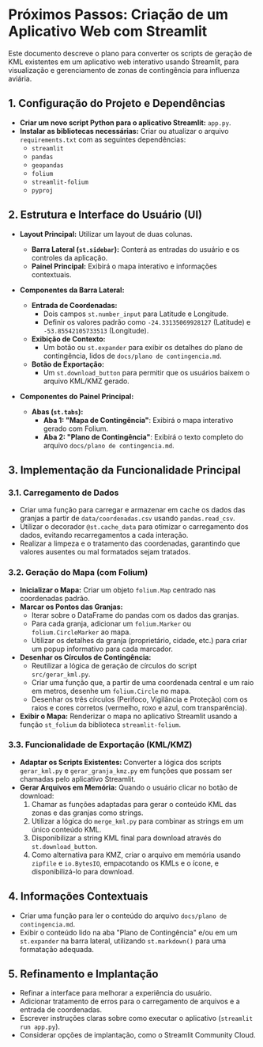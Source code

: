 # Próximos Passos: Criação de um Aplicativo Web com Streamlit

Este documento descreve o plano para converter os scripts de geração de KML existentes em um aplicativo web interativo usando Streamlit, para visualização e gerenciamento de zonas de contingência para influenza aviária.

## 1. Configuração do Projeto e Dependências

- **Criar um novo script Python para o aplicativo Streamlit:** `app.py`.
- **Instalar as bibliotecas necessárias:** Criar ou atualizar o arquivo `requirements.txt` com as seguintes dependências:
  - `streamlit`
  - `pandas`
  - `geopandas`
  - `folium`
  - `streamlit-folium`
  - `pyproj`

## 2. Estrutura e Interface do Usuário (UI)

- **Layout Principal:** Utilizar um layout de duas colunas.
  - **Barra Lateral (`st.sidebar`):** Conterá as entradas do usuário e os controles da aplicação.
  - **Painel Principal:** Exibirá o mapa interativo e informações contextuais.

- **Componentes da Barra Lateral:**
  - **Entrada de Coordenadas:**
    - Dois campos `st.number_input` para Latitude e Longitude.
    - Definir os valores padrão como `-24.33135069928127` (Latitude) e `-53.85542105733513` (Longitude).
  - **Exibição de Contexto:**
    - Um botão ou `st.expander` para exibir os detalhes do plano de contingência, lidos de `docs/plano de contingencia.md`.
  - **Botão de Exportação:**
    - Um `st.download_button` para permitir que os usuários baixem o arquivo KML/KMZ gerado.

- **Componentes do Painel Principal:**
  - **Abas (`st.tabs`):**
    - **Aba 1: "Mapa de Contingência"**: Exibirá o mapa interativo gerado com Folium.
    - **Aba 2: "Plano de Contingência"**: Exibirá o texto completo do arquivo `docs/plano de contingencia.md`.

## 3. Implementação da Funcionalidade Principal

### 3.1. Carregamento de Dados
- Criar uma função para carregar e armazenar em cache os dados das granjas a partir de `data/coordenadas.csv` usando `pandas.read_csv`.
- Utilizar o decorador `@st.cache_data` para otimizar o carregamento dos dados, evitando recarregamentos a cada interação.
- Realizar a limpeza e o tratamento das coordenadas, garantindo que valores ausentes ou mal formatados sejam tratados.

### 3.2. Geração do Mapa (com Folium)
- **Inicializar o Mapa:** Criar um objeto `folium.Map` centrado nas coordenadas padrão.
- **Marcar os Pontos das Granjas:**
  - Iterar sobre o DataFrame do pandas com os dados das granjas.
  - Para cada granja, adicionar um `folium.Marker` ou `folium.CircleMarker` ao mapa.
  - Utilizar os detalhes da granja (proprietário, cidade, etc.) para criar um popup informativo para cada marcador.
- **Desenhar os Círculos de Contingência:**
  - Reutilizar a lógica de geração de círculos do script `src/gerar_kml.py`.
  - Criar uma função que, a partir de uma coordenada central e um raio em metros, desenhe um `folium.Circle` no mapa.
  - Desenhar os três círculos (Perifoco, Vigilância e Proteção) com os raios e cores corretos (vermelho, roxo e azul, com transparência).
- **Exibir o Mapa:** Renderizar o mapa no aplicativo Streamlit usando a função `st_folium` da biblioteca `streamlit-folium`.

### 3.3. Funcionalidade de Exportação (KML/KMZ)
- **Adaptar os Scripts Existentes:** Converter a lógica dos scripts `gerar_kml.py` e `gerar_granja_kmz.py` em funções que possam ser chamadas pelo aplicativo Streamlit.
- **Gerar Arquivos em Memória:** Quando o usuário clicar no botão de download:
  1. Chamar as funções adaptadas para gerar o conteúdo KML das zonas e das granjas como strings.
  2. Utilizar a lógica do `merge_kml.py` para combinar as strings em um único conteúdo KML.
  3. Disponibilizar a string KML final para download através do `st.download_button`.
  4. Como alternativa para KMZ, criar o arquivo em memória usando `zipfile` e `io.BytesIO`, empacotando os KMLs e o ícone, e disponibilizá-lo para download.

## 4. Informações Contextuais
- Criar uma função para ler o conteúdo do arquivo `docs/plano de contingencia.md`.
- Exibir o conteúdo lido na aba "Plano de Contingência" e/ou em um `st.expander` na barra lateral, utilizando `st.markdown()` para uma formatação adequada.

## 5. Refinamento e Implantação
- Refinar a interface para melhorar a experiência do usuário.
- Adicionar tratamento de erros para o carregamento de arquivos e a entrada de coordenadas.
- Escrever instruções claras sobre como executar o aplicativo (`streamlit run app.py`).
- Considerar opções de implantação, como o Streamlit Community Cloud.
